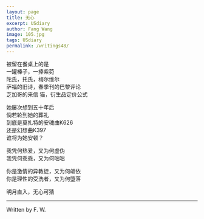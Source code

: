 ```yaml
---
layout: page
title: 无心 
excerpt: USdiary
author: Fang Wang
image: 105.jpg
tags: USdiary
permalink: /writings48/
---
```


被留在餐桌上的是    
一罐榛子，一捧紫菀    
陀氏，托氏，梅尔维尔     
萨福的旧诗，春季刊的巴黎评论   
芝加哥的来信
猫，衍生品定价公式    

她屡次想到五十年后    
倘若轮到她的葬礼   
到底是莫扎特的安魂曲K626    
还是幻想曲K397   
谁将为她安顿？

我凭何热爱，又为何虚伪    
我凭何乖乖，又为何咄咄

你是激情的异教徒，又为何皈依   
你是理性的受洗者，又为何堕落       

明月直入，无心可猜



****

Written by F. W.
